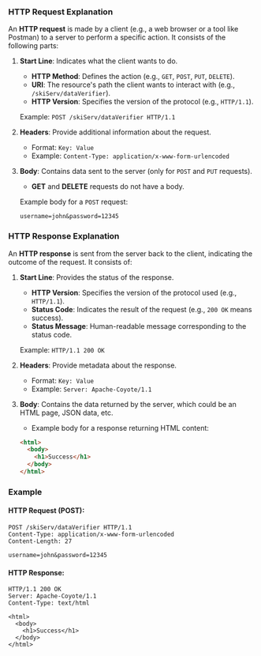 ### HTTP Request Explanation

An **HTTP request** is made by a client (e.g., a web browser or a tool like Postman) to a server to perform a specific action. It consists of the following parts:

1. **Start Line**: Indicates what the client wants to do.
   - **HTTP Method**: Defines the action (e.g., `GET`, `POST`, `PUT`, `DELETE`).
   - **URI**: The resource's path the client wants to interact with (e.g., `/skiServ/dataVerifier`).
   - **HTTP Version**: Specifies the version of the protocol (e.g., `HTTP/1.1`).

   Example: `POST /skiServ/dataVerifier HTTP/1.1`

2. **Headers**: Provide additional information about the request.
   - Format: `Key: Value`
   - Example: `Content-Type: application/x-www-form-urlencoded`

3. **Body**: Contains data sent to the server (only for `POST` and `PUT` requests).
   - **GET** and **DELETE** requests do not have a body.

   Example body for a `POST` request:
   ```
   username=john&password=12345
   ```

### HTTP Response Explanation

An **HTTP response** is sent from the server back to the client, indicating the outcome of the request. It consists of:

1. **Start Line**: Provides the status of the response.
   - **HTTP Version**: Specifies the version of the protocol used (e.g., `HTTP/1.1`).
   - **Status Code**: Indicates the result of the request (e.g., `200 OK` means success).
   - **Status Message**: Human-readable message corresponding to the status code.

   Example: `HTTP/1.1 200 OK`

2. **Headers**: Provide metadata about the response.
   - Format: `Key: Value`
   - Example: `Server: Apache-Coyote/1.1`

3. **Body**: Contains the data returned by the server, which could be an HTML page, JSON data, etc.
   - Example body for a response returning HTML content:
   ```html
   <html>
     <body>
       <h1>Success</h1>
     </body>
   </html>
   ```

### Example

#### HTTP Request (POST):
```
POST /skiServ/dataVerifier HTTP/1.1
Content-Type: application/x-www-form-urlencoded
Content-Length: 27

username=john&password=12345
```

#### HTTP Response:
```
HTTP/1.1 200 OK
Server: Apache-Coyote/1.1
Content-Type: text/html

<html>
  <body>
    <h1>Success</h1>
  </body>
</html>
```
